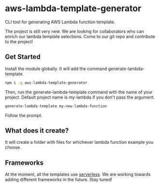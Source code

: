 # aws-lambda-template-generator

CLI tool for generating AWS Lambda function template.

The project is still very new. We are looking for collaborators who can enrich our lambda template selections. Come to our git repo and contribute to the project!

## Get Started

Install the module globally. It will add the command generate-lambda-template.

```bash
npm i -g aws-lambda-template-generator
```

Then, run the generate-lambda-template command with the name of your project. Default project name is my-lambda if you don't pass the argument.

```bash
generate-lambda-template my-new-lambda-function
```

Follow the prompt.

## What does it create?

It will create a folder with files for whichever lambda function example you choose.

## Frameworks

At the moment, all the templates use [serverless](https://www.serverless.com/). We are working towards adding different frameworks in the future. Stay tuned!
